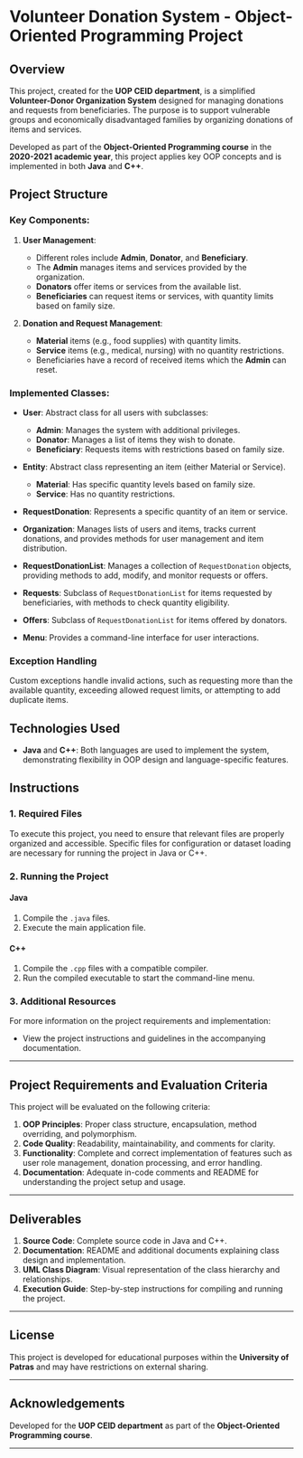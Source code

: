 # Volunteer Donation System - Object-Oriented Programming Project

## Overview

This project, created for the **UOP CEID department**, is a simplified **Volunteer-Donor Organization System** designed for managing donations and requests from beneficiaries. The purpose is to support vulnerable groups and economically disadvantaged families by organizing donations of items and services.

Developed as part of the **Object-Oriented Programming course** in the **2020-2021 academic year**, this project applies key OOP concepts and is implemented in both **Java** and **C++**.

## Project Structure

### Key Components:
1. **User Management**:
   - Different roles include **Admin**, **Donator**, and **Beneficiary**.
   - The **Admin** manages items and services provided by the organization.
   - **Donators** offer items or services from the available list.
   - **Beneficiaries** can request items or services, with quantity limits based on family size.

2. **Donation and Request Management**:
   - **Material** items (e.g., food supplies) with quantity limits.
   - **Service** items (e.g., medical, nursing) with no quantity restrictions.
   - Beneficiaries have a record of received items which the **Admin** can reset.

### Implemented Classes:
- **User**: Abstract class for all users with subclasses:
  - **Admin**: Manages the system with additional privileges.
  - **Donator**: Manages a list of items they wish to donate.
  - **Beneficiary**: Requests items with restrictions based on family size.

- **Entity**: Abstract class representing an item (either Material or Service).
  - **Material**: Has specific quantity levels based on family size.
  - **Service**: Has no quantity restrictions.

- **RequestDonation**: Represents a specific quantity of an item or service.

- **Organization**: Manages lists of users and items, tracks current donations, and provides methods for user management and item distribution.

- **RequestDonationList**: Manages a collection of `RequestDonation` objects, providing methods to add, modify, and monitor requests or offers.

- **Requests**: Subclass of `RequestDonationList` for items requested by beneficiaries, with methods to check quantity eligibility.

- **Offers**: Subclass of `RequestDonationList` for items offered by donators.

- **Menu**: Provides a command-line interface for user interactions.

### Exception Handling
Custom exceptions handle invalid actions, such as requesting more than the available quantity, exceeding allowed request limits, or attempting to add duplicate items.

## Technologies Used
- **Java** and **C++**: Both languages are used to implement the system, demonstrating flexibility in OOP design and language-specific features.

## Instructions

### 1. Required Files
To execute this project, you need to ensure that relevant files are properly organized and accessible. Specific files for configuration or dataset loading are necessary for running the project in Java or C++.

### 2. Running the Project
#### Java
1. Compile the `.java` files.
2. Execute the main application file.

#### C++
1. Compile the `.cpp` files with a compatible compiler.
2. Run the compiled executable to start the command-line menu.

### 3. Additional Resources
For more information on the project requirements and implementation:
- View the project instructions and guidelines in the accompanying documentation.

---

## Project Requirements and Evaluation Criteria

This project will be evaluated on the following criteria:
1. **OOP Principles**: Proper class structure, encapsulation, method overriding, and polymorphism.
2. **Code Quality**: Readability, maintainability, and comments for clarity.
3. **Functionality**: Complete and correct implementation of features such as user role management, donation processing, and error handling.
4. **Documentation**: Adequate in-code comments and README for understanding the project setup and usage.

---

## Deliverables

1. **Source Code**: Complete source code in Java and C++.
2. **Documentation**: README and additional documents explaining class design and implementation.
3. **UML Class Diagram**: Visual representation of the class hierarchy and relationships.
4. **Execution Guide**: Step-by-step instructions for compiling and running the project.

---

## License

This project is developed for educational purposes within the **University of Patras** and may have restrictions on external sharing.

---

## Acknowledgements

Developed for the **UOP CEID department** as part of the **Object-Oriented Programming course**.

---

